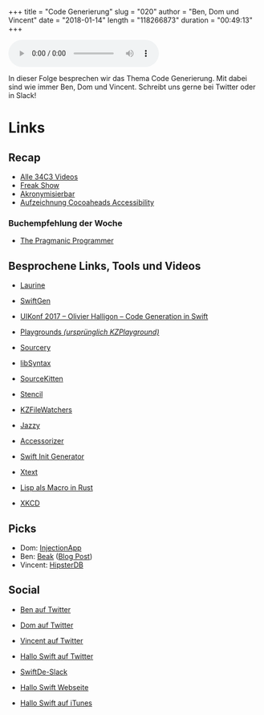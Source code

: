 +++
title = "Code Generierung"
slug = "020"
author = "Ben, Dom und Vincent"
date = "2018-01-14"
length = "118266873"
duration = "00:49:13"
+++

<audio controls>
    <source src="https://media.hallo-swift.de/file/halloswift/020.mp3" type="audio/mp3">
</audio>

In dieser Folge besprechen wir das Thema Code Generierung. Mit dabei sind wie immer Ben, Dom und Vincent. Schreibt uns gerne bei Twitter oder in Slack!

# Links

## Recap

- [Alle 34C3 Videos](https://media.ccc.de/c/34c3)
- [Freak Show](https://freakshow.fm/fs210-spoiler-alert)
- [Akronymisierbar](http://feed.akronymisier.bar/)
- [Aufzeichnung Cocoaheads Accessibility](https://www.youtube.com/watch?v=QxeSaLSh6JE)

### Buchempfehlung der Woche

- [The Pragmanic Programmer](https://en.wikipedia.org/wiki/The_Pragmatic_Programmer)

## Besprochene Links, Tools und Videos

- [Laurine](https://github.com/JiriTrecak/Laurine)
- [SwiftGen](https://github.com/SwiftGen/SwiftGen)
- [UIKonf 2017 – Olivier Halligon – Code Generation in Swift](https://youtu.be/x_viZfIe8tY)
- [Playgrounds _(ursprünglich KZPlayground)_](https://github.com/krzysztofzablocki/Playgrounds)
- [Sourcery](https://github.com/krzysztofzablocki/Sourcery)
- [libSyntax](https://github.com/apple/swift/tree/master/lib/Syntax)
- [SourceKitten](https://github.com/jpsim/SourceKitten)
- [Stencil](https://github.com/kylef/Stencil)
- [KZFileWatchers](https://github.com/krzysztofzablocki/KZFileWatchers)
- [Jazzy](https://github.com/realm/jazzy)

- [Accessorizer](http://www.kevincallahan.org/software/accessorizer.html)
- [Swift Init Generator](https://github.com/rjoudrey/swift-init-generator)

- [Xtext](https://www.eclipse.org/Xtext/)
- [Lisp als Macro in Rust](https://github.com/JunSuzukiJapan/macro-lisp)
- [XKCD](https://xkcd.com/927/)

## Picks

- Dom: [InjectionApp](https://github.com/johnno1962/InjectionApp)
- Ben: [Beak](https://github.com/yonaskolb/Beak) ([Blog Post](http://bestpractices.jamitlabs.com/t/writing-scripts-for-the-command-line-in-swift-using-beak/77))
- Vincent: [HipsterDB](https://github.com/robmerrell/hipsterdb)

## Social

- [Ben auf Twitter](https://twitter.com/benchr)
- [Dom auf Twitter](https://twitter.com/swiftpainless)
- [Vincent auf Twitter](https://twitter.com/regexident)
- [Hallo Swift auf Twitter](https://twitter.com/hallo_swift)
- [SwiftDe-Slack](http://slack.swiftde.net)

- [Hallo Swift Webseite](http://hallo-swift.de)
- [Hallo Swift auf iTunes](https://itunes.apple.com/de/podcast/hallo-swift/id1225721421?mt=2)
